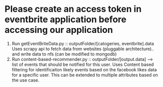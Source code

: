 
# Please create an access token in eventbrite application before accessing our application
1. Run getEventBriteData.py :: outputFolder/[catogeries, eventbrite].data
	Uses scrapy api to fetch data from websites (pluggable architecture).. and write data to nfs (can be modified to mongodb)
2. Run content-based-recommender.py ::
       outputFolder/[output.data] --> list of events that should be notified for this user.
       Uses Content based filtering for identificaiton likely events based on the facebook likes data for a specific user. This can be extended to multiple attributes based on the use case.
